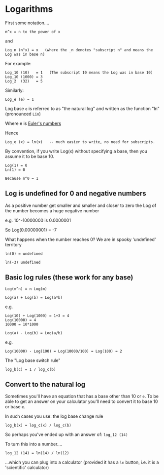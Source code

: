 ﻿# Logarithms

First some notation....

	n^x = n to the power of x

and

	Log_n (n^x) = x   (where the _n denotes "subscript n" and means the Log was in base n)

For example:

	Log_10 (10)	  = 1   (The subscript 10 means the Log was in base 10)
	Log_10 (1000) = 3
	Log_2  (32)   = 5

Similarly:

	Log_e (e) = 1

Log base `e` is referred to as "the natural log" and written as the function "ln" (pronounced `Lin`)

Where e is [Euler's numbers](eulers_number.md)

Hence

	Log_e (x) = ln(x)   -- much easier to write, no need for subscripts.

By convention, if you write Log(x) without specifying a base, then you assume it to be base 10.

	Log(1) = 0
	Ln(1) = 0

	Because n^0 = 1

## Log is undefined for 0 and negative numbers

As a positive number get smaller and smaller and closer to zero the Log of the number becomes a huge negative number

e.g. 10^-10000000   is 0.0000001

So   Log(0.00000001) = -7

What happens when the number reaches 0? We are in spooky 'undefined' territory

	ln(0) = undefined

	ln(-3) undefined

## Basic log rules (these work for any base)

	Log(m^n) = n Log(m)

	Log(a) + Log(b) = Log(a*b)

e.g.

	Log(10) + Log(1000) = 1+3 = 4
	Log(10000) = 4
	10000 = 10*1000

	Log(a) - Log(b) = Log(a/b)

e.g.

	Log(10000) - Log(100) = Log(10000/100) = Log(100) = 2

The "Log base switch rule"

	log_b(c) = 1 / log_c(b)

## Convert to the natural log

Sometimes you'll have an equation that has a base other than 10 or `e`. To be able to get an answer on your calculator you'll need to convert it to base 10 or base `e`.

In such cases you use: the log base change rule

	log_b(x) = log_c(x) / log_c(b)

So perhaps you've ended up with an answer of: `log_12 (14)`

To turn this into a number....

	log_12 (14) = ln(14) / ln(12)

...which you can plug into a calculator (provided it has a `ln` button, i.e. it is a 'scientific' calculator)